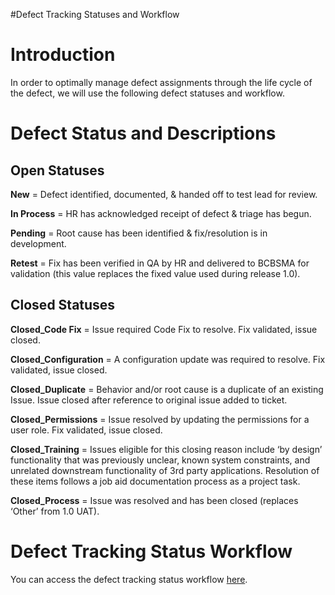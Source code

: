 #Defect Tracking Statuses and Workflow

# Introduction #

In order to optimally manage defect assignments through the life cycle of the defect, we will use the following defect statuses and workflow.


# Defect Status and Descriptions #

## **Open Statuses** ##
**New**  =  Defect identified, documented, & handed off to test lead for review.


**In Process** =  HR has acknowledged receipt of defect & triage has begun.


**Pending** =   Root cause has been identified & fix/resolution is in development.


**Retest**  =  Fix has been verified in QA by HR and delivered to BCBSMA for validation (this value replaces the fixed value used during release 1.0).


## **Closed Statuses** ##


**Closed\_Code Fix** =   Issue required Code Fix to resolve.  Fix validated, issue closed.


**Closed\_Configuration** =   A configuration update was required to resolve.  Fix validated, issue closed.


**Closed\_Duplicate** =   Behavior and/or root cause is a duplicate of an existing Issue.  Issue closed after reference to original issue added to ticket.

**Closed\_Permissions** =   Issue resolved by updating the permissions for a user role.  Fix validated, issue closed.


**Closed\_Training** =    Issues eligible for this closing reason include ‘by design’ functionality that was previously unclear, known system constraints, and unrelated downstream functionality of 3rd party applications.  Resolution of these items follows a job aid documentation process as a project task.


**Closed\_Process** =  Issue was resolved and has been closed (replaces ‘Other’ from 1.0 UAT).
# Defect Tracking Status Workflow #

You can access the defect tracking status workflow [here](https://docs.google.com/document/d/12V0AcCbeMlCRpT0CC8e46vkpGNcfnxpmRmLWBOMDGCQ/edit?usp=sharing).